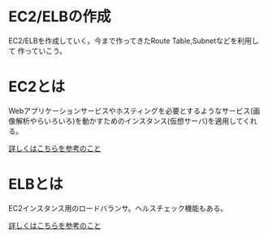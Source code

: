 # EC2/ELBの作成

EC2/ELBを作成していく。今まで作ってきたRoute Table,Subnetなどを利用して
作っていこう。

# EC2とは

Webアプリケーションサービスやホスティングを必要とするようなサービス(画像解析やらいろいろ)を動かすためのインスタンス(仮想サーバ)を適用してくれる。

[詳しくはこちらを参考のこと](https://aws.amazon.com/jp/ec2/)

# ELBとは

EC2インスタンス用のロードバランサ。ヘルスチェック機能もある。

[詳しくはこちらを参考のこと](https://aws.amazon.com/jp/elasticloadbalancing/)
